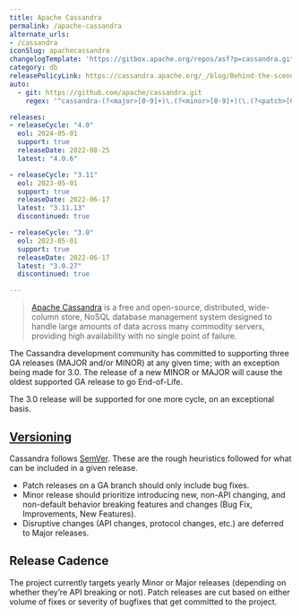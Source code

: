 ```yaml
---
title: Apache Cassandra
permalink: /apache-cassandra
alternate_urls:
- /cassandra
iconSlug: apachecassandra
changelogTemplate: 'https://gitbox.apache.org/repos/asf?p=cassandra.git;a=blob_plain;f=NEWS.txt;hb=refs/tags/cassandra-__LATEST__'
category: db
releasePolicyLink: https://cassandra.apache.org/_/blog/Behind-the-scenes-of-an-Apache-Cassandra-Release.html
auto:
  - git: https://github.com/apache/cassandra.git
    regex: '^cassandra-(?<major>[0-9]+)\.(?<minor>[0-9]+)(\.(?<patch>[0-9]+))?$'

releases:
- releaseCycle: "4.0"
  eol: 2024-05-01
  support: true
  releaseDate: 2022-08-25
  latest: "4.0.6"

- releaseCycle: "3.11"
  eol: 2023-05-01
  support: true
  releaseDate: 2022-06-17
  latest: "3.11.13"
  discontinued: true

- releaseCycle: "3.0"
  eol: 2023-05-01
  support: true
  releaseDate: 2022-06-17
  latest: "3.0.27"
  discontinued: true

---
```

> [Apache Cassandra](https://cassandra.apache.org) is a free and open-source, distributed, wide-column store, NoSQL database management system designed to handle large amounts of data across many commodity servers, providing high availability with no single point of failure.

The Cassandra development community has committed to supporting three GA releases (MAJOR and/or MINOR) at any given time; with an exception being made for 3.0. The release of a new MINOR or MAJOR will cause the oldest supported GA release to go End-of-Life.

The 3.0 release will be supported for one more cycle, on an exceptional basis.

## [Versioning](https://cassandra.apache.org/_/blog/Behind-the-scenes-of-an-Apache-Cassandra-Release.html)

Cassandra follows [SemVer](https://semver.org/). These are the rough heuristics followed for what can be included in a given release.

* Patch releases on a GA branch should only include bug fixes.
* Minor release should prioritize introducing new, non-API changing, and non-default behavior breaking features and changes (Bug Fix, Improvements, New Features).
* Disruptive changes (API changes, protocol changes, etc.) are deferred to Major releases.

## Release Cadence

The project currently targets yearly Minor or Major releases (depending on whether they’re API breaking or not). Patch releases are cut based on either volume of fixes or severity of bugfixes that get committed to the project.
